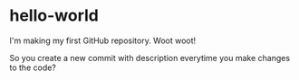 # hello-world
I'm making my first GitHub repository. Woot woot!

So you create a new commit with description everytime you make changes to the code?
